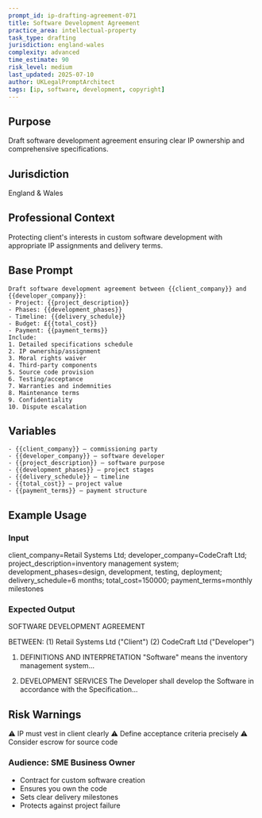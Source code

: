 ```yaml
---
prompt_id: ip-drafting-agreement-071
title: Software Development Agreement
practice_area: intellectual-property
task_type: drafting
jurisdiction: england-wales
complexity: advanced
time_estimate: 90
risk_level: medium
last_updated: 2025-07-10
author: UKLegalPromptArchitect
tags: [ip, software, development, copyright]
---
```


## Purpose
Draft software development agreement ensuring clear IP ownership and comprehensive specifications.

## Jurisdiction
England & Wales

## Professional Context
Protecting client's interests in custom software development with appropriate IP assignments and delivery terms.

## Base Prompt
```text
Draft software development agreement between {{client_company}} and {{developer_company}}:
- Project: {{project_description}}
- Phases: {{development_phases}}
- Timeline: {{delivery_schedule}}
- Budget: £{{total_cost}}
- Payment: {{payment_terms}}
Include:
1. Detailed specifications schedule
2. IP ownership/assignment
3. Moral rights waiver
4. Third-party components
5. Source code provision
6. Testing/acceptance
7. Warranties and indemnities
8. Maintenance terms
9. Confidentiality
10. Dispute escalation
```

## Variables
```text
- {{client_company}} – commissioning party
- {{developer_company}} – software developer
- {{project_description}} – software purpose
- {{development_phases}} – project stages
- {{delivery_schedule}} – timeline
- {{total_cost}} – project value
- {{payment_terms}} – payment structure
```

## Example Usage
### Input
client_company=Retail Systems Ltd; developer_company=CodeCraft Ltd; project_description=inventory management system; development_phases=design, development, testing, deployment; delivery_schedule=6 months; total_cost=150000; payment_terms=monthly milestones

### Expected Output
SOFTWARE DEVELOPMENT AGREEMENT

BETWEEN:
(1) Retail Systems Ltd ("Client")
(2) CodeCraft Ltd ("Developer")

1. DEFINITIONS AND INTERPRETATION
"Software" means the inventory management system...

2. DEVELOPMENT SERVICES
The Developer shall develop the Software in accordance with the Specification...

## Risk Warnings
⚠️ IP must vest in client clearly
⚠️ Define acceptance criteria precisely
⚠️ Consider escrow for source code

### Audience: SME Business Owner
- Contract for custom software creation
- Ensures you own the code
- Sets clear delivery milestones
- Protects against project failure
